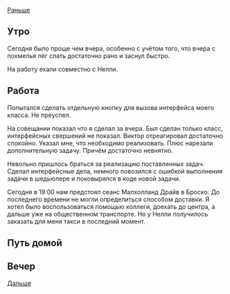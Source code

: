 [Раньше](2021.02.01.md)  
## Утро
Сегодня было проще чем вчера, особенно с учётом того, что вчера с похмелья лёг спать достаточно рано и заснул быстро. 

На работу ехали совместно с Нелли.
## Работа
Попытался сделать отдельную кнопку для вызова интерфейса моего класса. Не преуспел.

На совещании показал что я сделал за вчера. Был сделан только класс, интерфейсных свершений не показал. Виктор отреагировал достаточно спокойно. Указал мне, что необходимо реализовать. Плюс нарезали дополнительную задачу. Причём достаточно невнятно.

Невольно пришлось браться за реализацию поставленных задач. Сделал интерфейсные дела, немного повозился с ошибкой выполнения задачи в шедьюлере и поковырялся в коде новой задачи.

Сегодня в 19:00 нам предстоял сеанс Малхолланд Драйв в Броско. До последнего времени не могли определиться способом доставки. Я хотел было воспользоваться помощью коллеги, доехать до центра, а дальше уже на общественном транспорте. Но у Нелли получилось заказать для меня такси в последний момент.
## Путь домой
## Вечер
[Дальше](2021.02.03.md)
